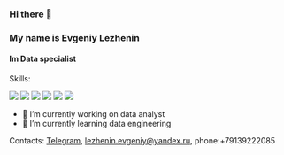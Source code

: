 ### Hi there 👋
### My name is Evgeniy Lezhenin

#### Im Data specialist

Skills: 

<img src="https://img.shields.io/badge/Python-FFFFFF?style=for-the-badge&logo=python&logoColor=3776AB"> <img src="https://img.shields.io/badge/postgresql-FFFFFF?style=for-the-badge&logo=postgresql&logoColor=4169E1"> <img src="https://img.shields.io/badge/microsoftsqlserver-FFFFFF?style=for-the-badge&logo=microsoftsqlserver&logoColor=CC2927"> <img src="https://img.shields.io/badge/powerbi-FFFFFF?style=for-the-badge&logo=powerbi&logoColor=F2C811"> <img src="https://img.shields.io/badge/tableau-FFFFFF?style=for-the-badge&logo=tableau&logoColor=E97627"> <img src="https://img.shields.io/badge/airflow-FFFFFF?style=for-the-badge&logo=apacheairflow&logoColor=6666ff&colorA=008000&colorB=00FFFF">



- 🔭 I’m currently working on data analyst 
- 🌱 I’m currently learning data engineering

Contacts: [Telegram](https://t.me/Evge_L), [lezhenin.evgeniy@yandex.ru](mailto:lezhenin.evgeniy@yandex.ru), phone:+79139222085
